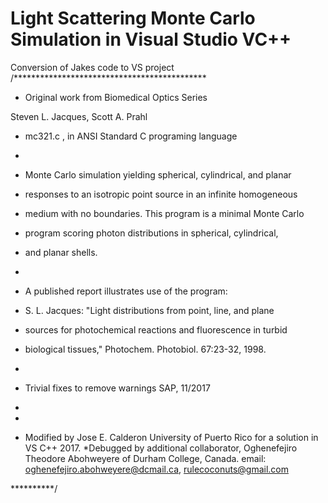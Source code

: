 # Light Scattering Monte Carlo Simulation in Visual Studio VC++
Conversion of Jakes code to VS project
/********************************************

* Original work from Biomedical Optics Series

Steven L. Jacques, Scott A. Prahl 

 *  mc321.c    , in ANSI Standard C programing language

 *

 *  Monte Carlo simulation yielding spherical, cylindrical, and planar

 *    responses to an isotropic point source in an infinite homogeneous

 *    medium with no boundaries. This program is a minimal Monte Carlo

 *    program scoring photon distributions in spherical, cylindrical,

 *    and planar shells.

 *

 *  A published report illustrates use of the program:

 *    S. L. Jacques: "Light distributions from point, line, and plane

 *    sources for photochemical reactions and fluorescence in turbid

 *    biological tissues," Photochem. Photobiol. 67:23-32, 1998.

 *

 *  Trivial fixes to remove warnings SAP, 11/2017

 *

 *

 *  Modified by Jose E. Calderon University of Puerto Rico for a solution in VS C++ 2017.
 *Debugged by additional collaborator, Oghenefejiro Theodore Abohweyere of Durham College, Canada. email: oghenefejiro.abohweyere@dcmail.ca, rulecoconuts@gmail.com

 **********/
